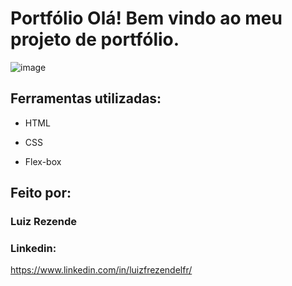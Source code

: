 # Portfólio Olá! Bem vindo ao meu projeto de portfólio.

![image](https://github.com/luizfrezende/portfolio/blob/03aae5a586e93a7af8f32e3bcfa26575a6000ff3/assets/Captura%20de%20Tela%202023-03-13%20a%CC%80s%2016.10.22.png)

## Ferramentas utilizadas:

* HTML

* CSS

* Flex-box

## Feito por:

### Luiz Rezende

### Linkedin:
https://www.linkedin.com/in/luizfrezendelfr/
